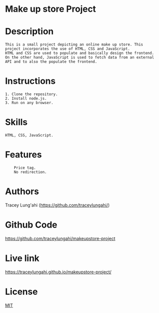 # Make up store Project

# Description 
    This is a small project depicting an online make up store. This project incorporates the use of HTML, CSS and JavaScript.
    HTML and CSS are used to populate and basically design the frontend. On the other hand, JavaScript is used to fetch data from an external API and to also the populate the frontend.

# Instructions
    1. Clone the repository. 
    2. Install node.js. 
    3. Run on any browser. 

# Skills 
    HTML, CSS, JavaScript.

# Features
        Price tag. 
        No redirection.

# Authors 
Tracey Lung'ahi
(https://github.com/traceylungahi/)

# Github Code 
https://github.com/traceylungahi/makeupstore-project

# Live link
https://traceylungahi.github.io/makeupstore-project/

# License
[MIT](https://choosealicense.com/licences/mit/)
